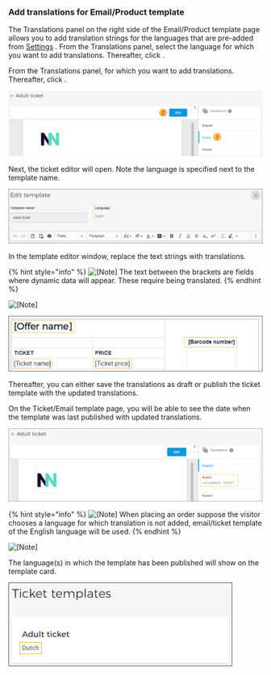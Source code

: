 ### Add translations for Email/Product template


The Translations panel on the right side of the Email/Product template page allows you to add translation strings for the languages that are pre-added from [Settings](UUID-1a87163e-7e23-23aa-7d84-99af6b05e868.html) . From the Translations panel, select the language for which you want to add translations. Thereafter, click .

From the Translations panel, for which you want to add translations. Thereafter, click .

![2.png](media/uuid-ab819ab0-5cdc-502d-64a0-53ba7f70f27c.png)

Next, the ticket editor will open. Note the language is specified next to the template name.

![3.png](media/uuid-0d5575b9-b1a4-63ef-4686-847d69d9b857.png)

In the template editor window, replace the text strings with translations.


{% hint style="info" %}
![[Note]](media/note.png)
The text between the brackets are fields where dynamic data will appear. These require being translated.
{% endhint %}


![[Note]](media/note.png)

![4.png](media/uuid-886a8cf3-81b2-27c5-f604-f4a90c777192.png)

Thereafter, you can either save the translations as draft or publish the ticket template with the updated translations.

On the Ticket/Email template page, you will be able to see the date when the template was last published with updated translations.

![5.png](media/uuid-95bdbddf-413c-6dba-207d-5525ade62279.png)


{% hint style="info" %}
![[Note]](media/note.png)
When placing an order suppose the visitor chooses a language for which translation is not added, email/ticket template of the English language will be used.
{% endhint %}


![[Note]](media/note.png)

The language(s) in which the template has been published will show on the template card.

![6.png](media/uuid-487ca9e9-49cc-b72b-90b6-548a4f7ad4f7.png)
